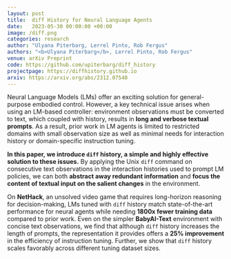 ```yaml
---
layout: post
title:  diff History for Neural Language Agents
date:   2023-05-30 00:00:00 +00:00
image: /diff.png
categories: research
author: "Ulyana Piterbarg, Lerrel Pinto, Rob Fergus"
authors: "<b>Ulyana Piterbarg</b>, Lerrel Pinto, Rob Fergus"
venue: arXiv Preprint
code: https://github.com/upiterbarg/diff_history
projectpage: https://diffhistory.github.io
arxiv: https://arxiv.org/abs/2312.07540
---
```

Neural Language Models (LMs) offer an exciting solution for general-purpose embodied control. However, a key technical issue arises when using an LM-based controller: environment observations must be converted to text, which coupled with history, results in <b>long and verbose textual prompts</b>. As a result, prior work in LM agents is limited to restricted domains with small observation size as well as minimal needs for interaction history or domain-specific instruction tuning. 


<b>In this paper, we introduce <code>diff</code> history, a simple and highly effective solution to these issues.</b>
By applying the Unix <code>diff</code> command on consecutive text observations in the interaction histories used to prompt LM policies, we can both  <b>abstract away redundant information</b> and <b>focus the content of textual input on the salient changes</b> in the environment. 

On <b>NetHack</b>, an unsolved video game that requires long-horizon reasoning for decision-making, LMs tuned with <code>diff</code> history match state-of-the-art performance for neural agents while needing <b>1800x fewer training data</b> compared to prior work. Even on the simpler <b>BabyAI-Text</b> environment with concise text observations, we find that although  <code>diff</code> history increases the length of prompts, the representation it provides offers a <b>25% improvement</b> in the efficiency of instruction tuning. Further, we show that <code>diff</code> history scales favorably across different tuning dataset sizes.

